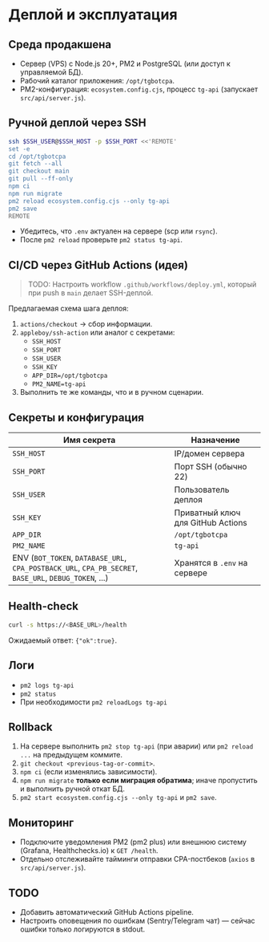 # Деплой и эксплуатация

## Среда продакшена
- Сервер (VPS) с Node.js 20+, PM2 и PostgreSQL (или доступ к управляемой БД).
- Рабочий каталог приложения: `/opt/tgbotcpa`.
- PM2-конфигурация: `ecosystem.config.cjs`, процесс `tg-api` (запускает `src/api/server.js`).

## Ручной деплой через SSH
```bash
ssh $SSH_USER@$SSH_HOST -p $SSH_PORT <<'REMOTE'
set -e
cd /opt/tgbotcpa
git fetch --all
git checkout main
git pull --ff-only
npm ci
npm run migrate
pm2 reload ecosystem.config.cjs --only tg-api
pm2 save
REMOTE
```
- Убедитесь, что `.env` актуален на сервере (scp или `rsync`).
- После `pm2 reload` проверьте `pm2 status tg-api`.

## CI/CD через GitHub Actions (идея)
> TODO: Настроить workflow `.github/workflows/deploy.yml`, который при push в `main` делает SSH-деплой.

Предлагаемая схема шага деплоя:
1. `actions/checkout` → сбор информации.
2. `appleboy/ssh-action` или аналог с секретами:
   - `SSH_HOST`
   - `SSH_PORT`
   - `SSH_USER`
   - `SSH_KEY`
   - `APP_DIR=/opt/tgbotcpa`
   - `PM2_NAME=tg-api`
3. Выполнить те же команды, что и в ручном сценарии.

## Секреты и конфигурация
| Имя секрета | Назначение |
|-------------|------------|
| `SSH_HOST` | IP/домен сервера |
| `SSH_PORT` | Порт SSH (обычно 22) |
| `SSH_USER` | Пользователь деплоя |
| `SSH_KEY` | Приватный ключ для GitHub Actions |
| `APP_DIR` | `/opt/tgbotcpa` |
| `PM2_NAME` | `tg-api` |
| ENV (`BOT_TOKEN`, `DATABASE_URL`, `CPA_POSTBACK_URL`, `CPA_PB_SECRET`, `BASE_URL`, `DEBUG_TOKEN`, ...) | Хранятся в `.env` на сервере |

## Health-check
```bash
curl -s https://<BASE_URL>/health
```
Ожидаемый ответ: `{"ok":true}`.

## Логи
- `pm2 logs tg-api`
- `pm2 status`
- При необходимости `pm2 reloadLogs tg-api`

## Rollback
1. На сервере выполнить `pm2 stop tg-api` (при аварии) или `pm2 reload ...` на предыдущем коммите.
2. `git checkout <previous-tag-or-commit>`.
3. `npm ci` (если изменялись зависимости).
4. `npm run migrate` **только если миграция обратима**; иначе пропустить и выполнить ручной откат БД.
5. `pm2 start ecosystem.config.cjs --only tg-api` и `pm2 save`.

## Мониторинг
- Подключите уведомления PM2 (pm2 plus) или внешнюю систему (Grafana, Healthchecks.io) к `GET /health`.
- Отдельно отслеживайте тайминги отправки CPA-постбеков (`axios` в `src/api/server.js`).

## TODO
- Добавить автоматический GitHub Actions pipeline.
- Настроить оповещения по ошибкам (Sentry/Telegram чат) — сейчас ошибки только логируются в stdout.
